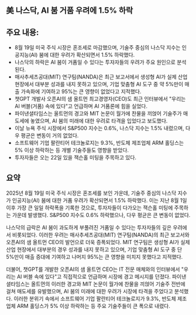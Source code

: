 ## 美 나스닥, AI 붐 거품 우려에 1.5% 하락

## 주요 내용:
*   8월 19일 미국 주식 시장은 혼조세로 마감했으며, 기술주 중심의 나스닥 지수는 인공지능(AI) 붐에 대한 우려가 확산되면서 1.5% 하락했다.
*   나스닥의 하락은 AI 붐이 거품일 수 있다는 투자자들의 우려가 주요 원인으로 분석된다.
*   매사추세츠공대(MIT) 연구팀(NANDA)은 최근 보고서에서 생성형 AI가 실제 산업 현장에서 대부분 성과를 내지 못하고 있으며, 기업 맞춤형 AI 도구 중 약 5%만이 매출 가속화에 기여하고 95%는 큰 영향이 없었다고 지적했다.
*   챗GPT 개발사 오픈AI의 샘 올트먼 최고경영자(CEO)도 최근 인터뷰에서 "우리는 AI 버블(거품) 속에 있다"고 언급하며 AI 거품론에 힘을 실었다.
*   파이낸셜타임스는 올트먼의 경고와 MIT 논문이 월가에 찬물을 끼얹어 기술주가 매도세에 놓였으며, AI 붐의 미래에 대한 우려로 타격을 입었다고 보도했다.
*   이날 뉴욕 주식 시장에서 S&P500 지수는 0.6%, 나스닥 지수는 1.5% 내렸으며, 다우 평균은 변동이 거의 없었다.
*   소프트웨어 기업 팔란티어 테크놀로지는 9.3%, 반도체 제조업체 ARM 홀딩스는 5% 이상 하락하는 등 개별 기술주들도 영향을 받았다.
*   투자자들은 오는 22일 있을 잭슨홀 미팅을 주목하고 있다.

## 요약

2025년 8월 19일 미국 주식 시장은 혼조세를 보인 가운데, 기술주 중심의 나스닥 지수가 인공지능(AI) 붐에 대한 거품 우려가 확산되면서 1.5% 하락했다. 이는 지난 8월 1일 이후 가장 큰 일일 하락폭을 기록한 것으로, 투자자들이 다가오는 잭슨홀 미팅에 주목하는 가운데 발생했다. S&P500 지수도 0.6% 하락했으나, 다우 평균은 큰 변동이 없었다.

나스닥의 급락은 AI 붐이 과도하게 부풀려진 거품일 수 있다는 투자자들의 깊은 우려에서 비롯되었다. 이러한 우려는 매사추세츠공대(MIT) 연구팀(NANDA)의 최근 보고서와 오픈AI의 샘 올트먼 CEO의 발언으로 더욱 증폭되었다. MIT 연구팀은 생성형 AI가 실제 산업 현장에서 대부분의 경우 성과를 내지 못하고 있으며, 기업 맞춤형 AI 도구 중 단 5%만이 매출 증대에 기여하고 나머지 95%는 큰 영향을 미치지 못했다고 지적했다.

더불어, 챗GPT를 개발한 오픈AI의 샘 올트먼 CEO는 IT 전문 매체와의 인터뷰에서 "우리는 AI 버블 속에 있다"고 직접적으로 언급하며 시장에 경고 메시지를 던졌다. 파이낸셜타임스는 올트먼의 이러한 경고와 MIT 논문이 월가에 찬물을 끼얹어 기술주 전반에 걸쳐 매도세를 유발했으며, AI 붐의 미래에 대한 우려가 시장에 타격을 주었다고 분석했다. 이러한 분위기 속에서 소프트웨어 기업 팔란티어 테크놀로지가 9.3%, 반도체 제조업체 ARM 홀딩스가 5% 이상 하락하는 등 주요 기술주들이 큰 폭으로 내렸다.